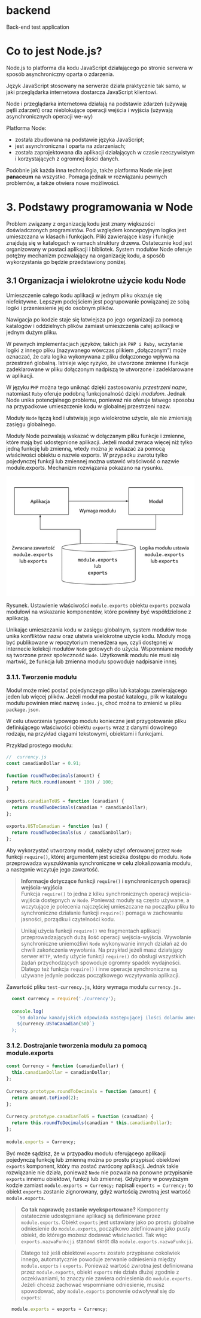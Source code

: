 # backend

Back-end test application

# Co to jest Node.js?

Node.js to platforma dla kodu JavaScript działającego po stronie serwera w sposób asynchroniczny oparta o zdarzenia.

Język JavaScript stosowany na serwerze działa praktycznie tak samo, w jaki przeglądarka internetowa dostarcza
JavaScript klientowi.

Node i przeglądarka internetowa działają na podstawie zdarzeń (używają pętli zdarzeń) oraz nieblokujące operacji
wejścia i wyjścia (używają asynchronicznych operacji we-wy)

Platforma Node:

* została zbudowana na podstawie języka JavaScript;
* jest asynchroniczna i oparta na zdarzeniach;
* została zaprojektowana dla aplikacji działających w czasie rzeczywistym i korzystających z ogromnej ilości danych.

Podobnie jak każda inna technologia, także platforma Node nie jest **panaceum** na wszystko. Pomaga jednak w rozwiązaniu
pewnych problemów, a także otwiera nowe możliwości.

# 3. Podstawy programowania w Node

Problem związany z organizacją kodu jest znany większości doświadczonych programistów. Pod względem koncepcyjnym logika jest umieszczana w klasach i funkcjach. Pliki zawierające klasy i funkcje znajdują się w katalogach w ramach struktury drzewa. Ostatecznie kod jest organizowany w postaci aplikacji i bibliotek. System modułów Node oferuje potężny mechanizm pozwalający na organizację kodu, a sposób wykorzystania go będzie przedstawiony poniżej.

## 3.1 Organizacja i wielokrotne użycie kodu Node

Umieszczenie całego kodu aplikacji w jednym pliku okazuje się niefektywne. Lepszym podejściem jest pogrupowanie
powiązanej ze sobą logiki i przeniesienie jej do osobnym plików.

Nawigacja po kodzie staje się łatwiejsza po jego organizacji za pomocą katalogów i oddzielnych plików zamiast umieszczenia całej aplikacji w jednym dużym pliku.

W pewnych implementacjach języków, takich jak `PHP i Ruby`, wczytanie logiki z innego pliku (nazywanego wówczas plikiem „dołączonym”) może oznaczać, że cała logika wykonywana z pliku dołączonego wpływa na przestrzeń globalną. Istnieje więc ryzyko, że utworzone zmienne i funkcje zadeklarowane w pliku dołączonym nadpiszą te utworzone i zadeklarowane w aplikacji.

W języku `PHP` można tego uniknąć dzięki zastosowaniu *przestrzeni nazw*, natomiast `Ruby` oferuje podobną funkcjonalność dzięki *modułom*. Jednak Node unika potencjalnego problemu, ponieważ nie oferuje łatwego sposobu na przypadkowe umieszczenie kodu w globalnej przestrzeni nazw.

Moduły `Node` łączą kod i ułatwiają jego wielokrotne użycie, ale nie zmieniają zasięgu globalnego.

Moduły Node pozwalają wskazać w dołączanym pliku funkcje i zmienne, które mają być udostępnione aplikacji. Jeżeli moduł zwraca więcej niż tylko jedną funkcję lub zmienną, wtedy można je wskazać za pomocą właściwości obiektu o nazwie exports. W przypadku zwrotu tylko pojedynczej funkcji lub zmiennej można ustawić właściwość o nazwie module.exports. Mechanizm rozwiązania pokazano na rysunku.

![](images/importowanie.png)

Rysunek. Ustawienie właściwości `module.exports` obiektu `exports` pozwala modułowi na wskazanie komponentów,
które powinny być współdzielone z aplikacją.

Unikając umieszczania kodu w zasięgu globalnym, system modułów `Node` unika konfliktów nazw oraz ułatwia
wielokrotne użycie kodu. Moduły mogą być publikowane w repozytorium menedżera `npm`, czyli dostępnej w internecie kolekcji modułów `Node` gotowych do użycia. Wspomniane moduły są tworzone przez społeczność `Node`. Użytkownik
modułu nie musi się martwić, że funkcja lub zmienna modułu spowoduje nadpisanie innej.

### 3.1.1. Tworzenie modułu

Moduł może mieć postać pojedynczego pliku lub katalogu zawierającego jeden lub więcej plików. Jeżeli moduł ma
postać katalogu, plik w katalogu modułu powinien mieć nazwę `index.js`, choć można to zmienić w pliku `package.json`.

W celu utworzenia typowego modułu konieczne jest przygotowanie pliku definiującego właściwości obiektu `exports` wraz z danymi dowolnego rodzaju, na przykład ciągami tekstowymi, obiektami i funkcjami.

Przykład prostego modułu:

```javascript
//  currency.js
const canadianDollar = 0.91;

function roundTwoDecimals(amount) {
  return Math.round(amount * 100) / 100;
}

exports.canadianToUS = function (canadian) {
  return roundTwoDecimals(canadian * canadianDollar);
};

exports.USToCanadian = function (us) {
  return roundTwoDecimals(us / canadianDollar);
};

```
Aby wykorzystać utworzony moduł, należy użyć oferowanej przez `Node` funkcji `require()`, której argumentem jest ścieżka dostępu do modułu. `Node` przeprowadza wyszukiwania synchroniczne w celu zlokalizowania modułu, a następnie wczytuje jego zawartość.

>**Informacje dotyczące funkcji `require()` i synchronicznych operacji wejścia-wyjścia**<br>
>Funkcja `require()` to jedna z kilku synchronicznych operacji wejścia-wyjścia dostępnych w `Node`. Ponieważ
>moduły są często używane, a wczytujące je polecenia najczęściej umieszczane na początku pliku to synchroniczne
>działanie funkcji `require()` pomaga w zachowaniu jasności, porządku i czytelności kodu.
> <br>

>Unikaj użycia funkcji `require()` we fragmentach aplikacji przeprowadzających dużą ilość operacji wejścia-wyjścia.
>Wywołanie synchroniczne uniemożliwi `Node` wykonywanie innych działań aż do chwili zakończenia wywołania. Na przykład
>jeżeli masz działający serwer `HTTP`, wtedy użycie funkcji `require()` do obsługi wszystkich żądań przychodzących
>spowoduje ogromny spadek wydajności. Dlatego też funkcja `require()` i inne operacje synchroniczne
>są używane jedynie podczas początkowego wczytywania aplikacji.


Zawartość pliku `test-currency.js`, który wymaga modułu `currency.js.`

```javascript
  const currency = require('./currency');

  console.log(
    `50 dolarów kanadyjskich odpowiada następującej ilości dolarów amerykańskich: 
    ${currency.USToCanadian(50)`}
  );
```

### 3.1.2. Dostrajanie tworzenia modułu za pomocą module.exports

```javascript
const Currency = function (canadianDollar) {
  this.canadianDollar = canadianDollar;
};

Currency.prototype.roundToDecimals = function (amount) {
  return amount.toFixed(2);
};

Currency.prototype.canadianToUS = function (canadian) {
  return this.roundToDecimals(canadian * this.canadianDollar);
};

module.exports = Currency;
```
Być może sądzisz, że w przypadku modułu oferującego aplikacji pojedynczą funkcję lub zmienną można po prostu przypisać obiektowi `exports` komponent, który ma zostać zwrócony aplikacji. Jednak takie rozwiązanie nie działa, ponieważ `Node` nie pozwala na ponowne przypisanie `exports` innemu obiektowi, funkcji lub zmiennej. Gdybyśmy w powyższym kodzie zamiast
`module.exports = Currency;` napisali `exports = Currency;` to obiekt `exports` zostanie zignorowany, gdyż wartością zwrotną jest wartość `module.exports`.

> **Co tak naprawdę zostanie wyeksportowane?**
>Komponenty ostatecznie udostępniane aplikacji są definiowane przez `module.exports`.
Obiekt `exports` jest ustawiany jako po prostu globalne odniesienie do `module.exports`,
początkowo zdefiniowane jako pusty obiekt, do którego możesz dodawać właściwości.
Tak więc `exports.nazwaFunkcji` stanowi skrót dla `module.exports.nazwaFunkcji`.

>Dlatego też jeśli obiektowi `exports` zostało przypisane cokolwiek innego, automatycznie
powoduje zerwanie odniesienia między `module.exports` i `exports`. Ponieważ wartość zwrotna
jest definiowana przez `module.exports`, obiekt `exports` nie działa dłużej zgodnie z oczekiwaniami,
to znaczy nie zawiera odniesienia do `module.exports`. Jeżeli chcesz zachować wspomniane
odniesienie, musisz spowodować, aby `module.exports` ponownie odwoływał się do
`exports`: <br>

```javascript
  module.exports = exports = Currency;
```





